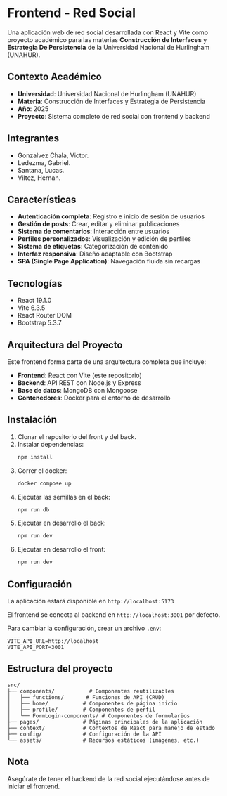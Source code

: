 # Frontend - Red Social

Una aplicación web de red social desarrollada con React y Vite como proyecto académico para las materias **Construcción de Interfaces** y **Estrategia De Persistencia** de la Universidad Nacional de Hurlingham (UNAHUR).

## Contexto Académico

- **Universidad**: Universidad Nacional de Hurlingham (UNAHUR)
- **Materia**: Construcción de Interfaces y Estrategia de Persistencia
- **Año**: 2025
- **Proyecto**: Sistema completo de red social con frontend y backend

## Integrantes

- Gonzalvez Chala, Victor.
- Ledezma, Gabriel.
- Santana, Lucas.
- Viltez, Hernan.

## Características

- **Autenticación completa**: Registro e inicio de sesión de usuarios
- **Gestión de posts**: Crear, editar y eliminar publicaciones
- **Sistema de comentarios**: Interacción entre usuarios
- **Perfiles personalizados**: Visualización y edición de perfiles
- **Sistema de etiquetas**: Categorización de contenido
- **Interfaz responsiva**: Diseño adaptable con Bootstrap
- **SPA (Single Page Application)**: Navegación fluida sin recargas

## Tecnologías

- React 19.1.0
- Vite 6.3.5
- React Router DOM
- Bootstrap 5.3.7

## Arquitectura del Proyecto

Este frontend forma parte de una arquitectura completa que incluye:

- **Frontend**: React con Vite (este repositorio)
- **Backend**: API REST con Node.js y Express
- **Base de datos**: MongoDB con Mongoose
- **Contenedores**: Docker para el entorno de desarrollo

## Instalación

1. Clonar el repositorio del front y del back.
2. Instalar dependencias:
   ```bash
   npm install
   ```
3. Correr el docker:
   ```bash
   docker compose up
   ```
4. Ejecutar las semillas en el back:
   ```bash
   npm run db
   ```
5. Ejecutar en desarrollo el back:
   ```bash
   npm run dev
   ```
6. Ejecutar en desarrollo el front:
   ```bash
   npm run dev
   ```

## Configuración

La aplicación estará disponible en `http://localhost:5173`

El frontend se conecta al backend en `http://localhost:3001` por defecto.

Para cambiar la configuración, crear un archivo `.env`:
```env
VITE_API_URL=http://localhost
VITE_API_PORT=3001
```

## Estructura del proyecto

```
src/
├── components/           # Componentes reutilizables
│   ├── functions/       # Funciones de API (CRUD)
│   ├── home/           # Componentes de página inicio
│   ├── profile/        # Componentes de perfil
│   └── FormLogin-components/ # Componentes de formularios
├── pages/              # Páginas principales de la aplicación
├── context/            # Contextos de React para manejo de estado
├── config/             # Configuración de la API
└── assets/             # Recursos estáticos (imágenes, etc.)
```


## Nota

Asegúrate de tener el backend de la red social ejecutándose antes de iniciar el frontend.
